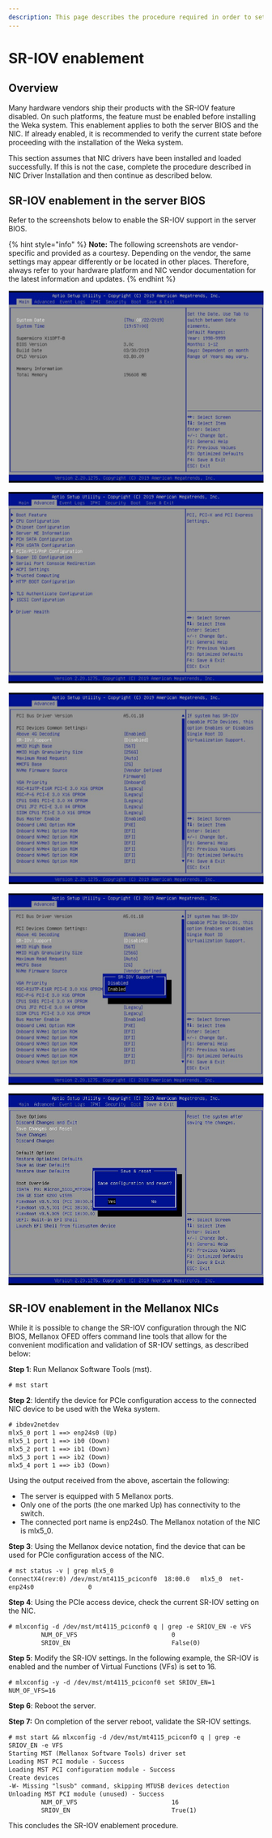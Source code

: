 ```yaml
---
description: This page describes the procedure required in order to set up SR-IOV.
---
```


# SR-IOV enablement

## Overview

Many hardware vendors ship their products with the SR-IOV feature disabled. On such platforms, the feature must be enabled before installing the Weka system. This enablement applies to both the server BIOS and the NIC. If already enabled, it is recommended to verify the current state before proceeding with the installation of the Weka system.

This section assumes that NIC drivers have been installed and loaded successfully. If this is not the case, complete the procedure described in NIC Driver Installation and then continue as described below.

## SR-IOV enablement in the server BIOS

Refer to the screenshots below to enable the SR-IOV support in the server BIOS.

{% hint style="info" %}
**Note:** The following screenshots are vendor-specific and provided as a courtesy. Depending on the vendor, the same settings may appear differently or be located in other places. Therefore, always refer to your hardware platform and NIC vendor documentation for the latest information and updates.
{% endhint %}

![Reboot Server and Force it to Enter the BIOS Setup](<../../../.gitbook/assets/image (16).png>)

![Locate the PCIe Configuration and Drill Down](<../../../.gitbook/assets/image (18).png>)

![Locate SR-IOV Support and Drill Down](<../../../.gitbook/assets/image (19).png>)

![Enable SR-IOV Support](<../../../.gitbook/assets/image (20).png>)

![Save and Exit](<../../../.gitbook/assets/image (21).png>)

## SR-IOV enablement in the **Mellanox** NICs

While it is possible to change the SR-IOV configuration through the NIC BIOS, Mellanox OFED offers command line tools that allow for the convenient modification and validation of SR-IOV settings, as described below:

**Step 1**: Run Mellanox Software Tools (mst).

```
# mst start
```

**Step 2**: Identify the device for PCIe configuration access to the connected NIC device to be used with the Weka system.

```
# ibdev2netdev
mlx5_0 port 1 ==> enp24s0 (Up)
mlx5_1 port 1 ==> ib0 (Down)
mlx5_2 port 1 ==> ib1 (Down)
mlx5_3 port 1 ==> ib2 (Down)
mlx5_4 port 1 ==> ib3 (Down)
```

Using the output received from the above, ascertain the following:

* The server is equipped with 5 Mellanox ports.
* Only one of the ports (the one marked Up) has connectivity to the switch.
* The connected port name is enp24s0. The Mellanox notation of the NIC is mlx5\_0.

**Step 3**: Using the Mellanox device notation, find the device that can be used for PCIe configuration access of the NIC.

```
# mst status -v | grep mlx5_0
ConnectX4(rev:0) /dev/mst/mt4115_pciconf0  18:00.0   mlx5_0  net-enp24s0               0
```

**Step 4**: Using the PCIe access device, check the current SR-IOV setting on the NIC.

```
# mlxconfig -d /dev/mst/mt4115_pciconf0 q | grep -e SRIOV_EN -e VFS
         NUM_OF_VFS                          0
         SRIOV_EN                            False(0)
```

**Step 5**: Modify the SR-IOV settings. In the following example, the SR-IOV is enabled and the number of Virtual Functions (VFs) is set to 16.

```
# mlxconfig -y -d /dev/mst/mt4115_pciconf0 set SRIOV_EN=1 NUM_OF_VFS=16
```

**Step 6**: Reboot the server.

**Step 7:** On completion of the server reboot, validate the SR-IOV settings.

```
# mst start && mlxconfig -d /dev/mst/mt4115_pciconf0 q | grep -e SRIOV_EN -e VFS
Starting MST (Mellanox Software Tools) driver set
Loading MST PCI module - Success
Loading MST PCI configuration module - Success
Create devices
-W- Missing "lsusb" command, skipping MTUSB devices detection
Unloading MST PCI module (unused) - Success
         NUM_OF_VFS                          16
         SRIOV_EN                            True(1)
```

This concludes the SR-IOV enablement procedure.
